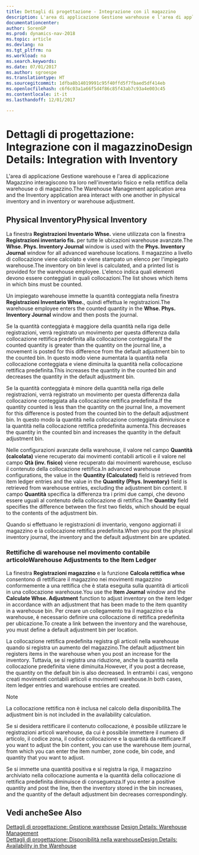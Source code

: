 ```yaml
---
title: Dettagli di progettazione - Integrazione con il magazzino
description: L'area di applicazione Gestione warehouse e l'area di applicazione Magazzino interagiscono tra loro nell'inventario fisico e nella rettifica della warehouse o di magazzino.
documentationcenter: 
author: SorenGP
ms.prod: dynamics-nav-2018
ms.topic: article
ms.devlang: na
ms.tgt_pltfrm: na
ms.workload: na
ms.search.keywords: 
ms.date: 07/01/2017
ms.author: sgroespe
ms.translationtype: HT
ms.sourcegitcommit: 1dfba8b14019991c95f40ffd5f7fbaed5df414eb
ms.openlocfilehash: c6f6c03a1a66f5d4f86c85f43ab7c93a4e003c45
ms.contentlocale: it-it
ms.lasthandoff: 12/01/2017

---
```

# <a name="design-details-integration-with-inventory"></a><span data-ttu-id="6dc23-103">Dettagli di progettazione: Integrazione con il magazzino</span><span class="sxs-lookup"><span data-stu-id="6dc23-103">Design Details: Integration with Inventory</span></span>
<span data-ttu-id="6dc23-104">L'area di applicazione Gestione warehouse e l'area di applicazione Magazzino interagiscono tra loro nell'inventario fisico e nella rettifica della warehouse o di magazzino.</span><span class="sxs-lookup"><span data-stu-id="6dc23-104">The Warehouse Management application area and the Inventory application area interact with one another in physical inventory and in inventory or warehouse adjustment.</span></span>  
  
## <a name="physical-inventory"></a><span data-ttu-id="6dc23-105">Physical Inventory</span><span class="sxs-lookup"><span data-stu-id="6dc23-105">Physical Inventory</span></span>  
 <span data-ttu-id="6dc23-106">La finestra **Registrazioni Inventario Whse.** viene utilizzata con la finestra **Registrazioni inventario fis.** per tutte le ubicazioni warehouse avanzate.</span><span class="sxs-lookup"><span data-stu-id="6dc23-106">The **Whse. Phys. Inventory Journal** window is used with the **Phys. Inventory Journal** window for all advanced warehouse locations.</span></span> <span data-ttu-id="6dc23-107">Il magazzino a livello di collocazione viene calcolato e viene stampato un elenco per l'impiegato warehouse.</span><span class="sxs-lookup"><span data-stu-id="6dc23-107">The inventory on bin level is calculated, and a printed list is provided for the warehouse employee.</span></span> <span data-ttu-id="6dc23-108">L'elenco indica quali elementi devono essere conteggiati in quali collocazioni.</span><span class="sxs-lookup"><span data-stu-id="6dc23-108">The list shows which items in which bins must be counted.</span></span>  
  
 <span data-ttu-id="6dc23-109">Un impiegato warehouse immette la quantità conteggiata nella finestra **Registrazioni Inventario Whse.**, quindi effettua le registrazioni.</span><span class="sxs-lookup"><span data-stu-id="6dc23-109">The warehouse employee enters the counted quantity in the **Whse. Phys. Inventory Journal** window and then posts the journal.</span></span>  
  
 <span data-ttu-id="6dc23-110">Se la quantità conteggiata è maggiore della quantità nella riga delle registrazioni, verrà registrato un movimento per questa differenza dalla collocazione rettifica predefinita alla collocazione conteggiata.</span><span class="sxs-lookup"><span data-stu-id="6dc23-110">If the counted quantity is greater than the quantity on the journal line, a movement is posted for this difference from the default adjustment bin to the counted bin.</span></span> <span data-ttu-id="6dc23-111">In questo modo viene aumentata la quantità nella collocazione conteggiata e viene diminuita la quantità nella collocazione rettifica predefinita.</span><span class="sxs-lookup"><span data-stu-id="6dc23-111">This increases the quantity in the counted bin and decreases the quantity in the default adjustment bin.</span></span>  
  
 <span data-ttu-id="6dc23-112">Se la quantità conteggiata è minore della quantità nella riga delle registrazioni, verrà registrato un movimento per questa differenza dalla collocazione conteggiata alla collocazione rettifica predefinita.</span><span class="sxs-lookup"><span data-stu-id="6dc23-112">If the quantity counted is less than the quantity on the journal line, a movement for this difference is posted from the counted bin to the default adjustment bin.</span></span> <span data-ttu-id="6dc23-113">In questo modo la quantità nella collocazione conteggiata diminuisce e la quantità nella collocazione rettifica predefinita aumenta.</span><span class="sxs-lookup"><span data-stu-id="6dc23-113">This decreases the quantity in the counted bin and increases the quantity in the default adjustment bin.</span></span>  
  
 <span data-ttu-id="6dc23-114">Nelle configurazioni avanzate della warehouse, il valore nel campo **Quantità (calcolata)** viene recuperato dai movimenti contabili articoli e il valore nel campo **Qtà (inv. fisico)** viene recuperato dai movimenti warehouse, escluso il contenuto della collocazione rettifica.</span><span class="sxs-lookup"><span data-stu-id="6dc23-114">In advanced warehouse configurations, the value in the **Quantity (Calculated)** field is retrieved from item ledger entries and the value in the **Quantity (Phys. Inventory)** field is retrieved from warehouse entries, excluding the adjustment bin content.</span></span> <span data-ttu-id="6dc23-115">Il campo **Quantità** specifica la differenza tra i primi due campi, che devono essere uguali al contenuto della collocazione di rettifica.</span><span class="sxs-lookup"><span data-stu-id="6dc23-115">The **Quantity** field specifies the difference between the first two fields, which should be equal to the contents of the adjustment bin.</span></span>  
  
 <span data-ttu-id="6dc23-116">Quando si effettuano le registrazioni di inventario, vengono aggiornati il magazzino e la collocazione rettifica predefinita.</span><span class="sxs-lookup"><span data-stu-id="6dc23-116">When you post the physical inventory journal, the inventory and the default adjustment bin are updated.</span></span>  
  
### <a name="warehouse-adjustments-to-the-item-ledger"></a><span data-ttu-id="6dc23-117">Rettifiche di warehouse nel movimento contabile articolo</span><span class="sxs-lookup"><span data-stu-id="6dc23-117">Warehouse Adjustments to the Item Ledger</span></span>  
 <span data-ttu-id="6dc23-118">La finestra **Registrazioni magazzino** e la funzione **Calcola rettifica whse** consentono di rettificare il magazzino nei movimenti magazzino conformemente a una rettifica che è stata eseguita sulla quantità di articoli in una collocazione warehouse.</span><span class="sxs-lookup"><span data-stu-id="6dc23-118">You use the **Item Journal** window and the **Calculate Whse. Adjustment** function to adjust inventory on the item ledger in accordance with an adjustment that has been made to the item quantity in a warehouse bin.</span></span> <span data-ttu-id="6dc23-119">Per creare un collegamento tra il magazzino e la warehouse, è necessario definire una collocazione di rettifica predefinita per ubicazione.</span><span class="sxs-lookup"><span data-stu-id="6dc23-119">To create a link between the inventory and the warehouse, you must define a default adjustment bin per location.</span></span>  
  
 <span data-ttu-id="6dc23-120">La collocazione rettifica predefinita registra gli articoli nella warehouse quando si registra un aumento del magazzino.</span><span class="sxs-lookup"><span data-stu-id="6dc23-120">The default adjustment bin registers items in the warehouse when you post an increase for the inventory.</span></span> <span data-ttu-id="6dc23-121">Tuttavia, se si registra una riduzione, anche la quantità nella collocazione predefinita viene diminuita.</span><span class="sxs-lookup"><span data-stu-id="6dc23-121">However, if you post a decrease, the quantity on the default bin is also decreased.</span></span> <span data-ttu-id="6dc23-122">In entrambi i casi, vengono creati movimenti contabili articoli e movimenti warehouse.</span><span class="sxs-lookup"><span data-stu-id="6dc23-122">In both cases, item ledger entries and warehouse entries are created.</span></span>  
  
> [!NOTE]  
>  <span data-ttu-id="6dc23-123">La collocazione rettifica non è inclusa nel calcolo della disponibilità.</span><span class="sxs-lookup"><span data-stu-id="6dc23-123">The adjustment bin is not included in the availability calculation.</span></span>  
  
 <span data-ttu-id="6dc23-124">Se si desidera rettificare il contenuto collocazione, è possibile utilizzare le registrazioni articoli warehouse, da cui è possibile immettere il numero di articolo, il codice zona, il codice collocazione e la quantità da rettificare.</span><span class="sxs-lookup"><span data-stu-id="6dc23-124">If you want to adjust the bin content, you can use the warehouse item journal, from which you can enter the item number, zone code, bin code, and quantity that you want to adjust.</span></span>  
  
 <span data-ttu-id="6dc23-125">Se si immette una quantità positiva e si registra la riga, il magazzino archiviato nella collocazione aumenta e la quantità della collocazione di rettifica predefinita diminuisce di conseguenza.</span><span class="sxs-lookup"><span data-stu-id="6dc23-125">If you enter a positive quantity and post the line, then the inventory stored in the bin increases, and the quantity of the default adjustment bin decreases correspondingly.</span></span>  
  
## <a name="see-also"></a><span data-ttu-id="6dc23-126">Vedi anche</span><span class="sxs-lookup"><span data-stu-id="6dc23-126">See Also</span></span>  
 <span data-ttu-id="6dc23-127">[Dettagli di progettazione: Gestione warehouse](design-details-warehouse-management.md) </span><span class="sxs-lookup"><span data-stu-id="6dc23-127">[Design Details: Warehouse Management](design-details-warehouse-management.md) </span></span>  
 [<span data-ttu-id="6dc23-128">Dettagli di progettazione: Disponibilità nella warehouse</span><span class="sxs-lookup"><span data-stu-id="6dc23-128">Design Details: Availability in the Warehouse</span></span>](design-details-availability-in-the-warehouse.md)
